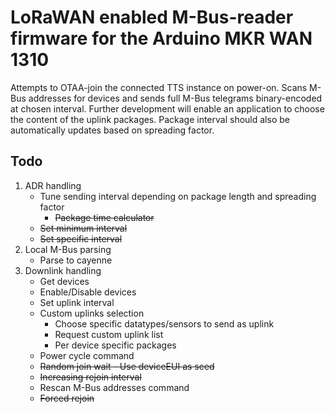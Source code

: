 <h1>LoRaWAN enabled M-Bus-reader firmware for the Arduino MKR WAN 1310</h1>

Attempts to OTAA-join the connected TTS instance on power-on. Scans M-Bus addresses for devices and sends full M-Bus telegrams binary-encoded at chosen interval. Further development will enable an application to choose the content of the uplink packages. Package interval should also be automatically updates based on spreading factor. 

<h2>Todo</h2>
<ol>
    <li>ADR handling<ul>
        <li>Tune sending interval depending on package length and spreading factor<ul>
            <li><s>Package time calculator</s></li>
        </ul></li>
        <li><s>Set minimum interval</s></li>
        <li><s>Set specific interval</s></li>
    </ul></li>
    <li>Local M-Bus parsing<ul>
        <li>Parse to cayenne</li>
    </ul></li>
    <li>Downlink handling<ul>
        <li>Get devices</li>
        <li>Enable/Disable devices</li>
        <li>Set uplink interval</li>
        <li>Custom uplinks selection<ul> 
            <li>Choose specific datatypes/sensors to send as uplink</li>
            <li>Request custom uplink list</li>
            <li>Per device specific packages</li>
            </ul></li>
        <li>Power cycle command</li>
        <li><s>Random join wait - Use deviceEUI as seed</s></li>
        <li><s>Increasing rejoin interval</s></li>
        <li>Rescan M-Bus addresses command</li>
        <li><s>Forced rejoin</s></li>
    </ul></li>
</ol>